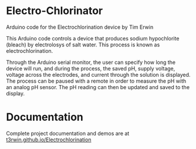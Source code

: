 # Electro-Chlorinator
Arduino code for  the Electrochlorination device by Tim Erwin

This Arduino code controls a device that produces sodium hypochlorite (bleach) by electrolosys of salt water. This process is known as electrochlorination.

Through the Arduino serial monitor, the user can specify how long the device will run, and during the process, the saved pH, supply voltage, voltage across the electrodes, and current through the solution is displayed. The process can be paused with a remote in order to measure the pH with an analog pH sensor. The pH reading can then be updated and saved to the display.

# Documentation
Complete project documentation and demos are at [t3rwin.github.io/Electrochlorination](https://t3rwin.github.io/Electrochlorination)
